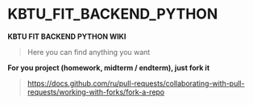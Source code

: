 # KBTU_FIT_BACKEND_PYTHON
**KBTU FIT BACKEND PYTHON WIKI**

> Here you can find anything you want


**For you project (homework, midterm / endterm), just fork it**
>https://docs.github.com/ru/pull-requests/collaborating-with-pull-requests/working-with-forks/fork-a-repo
